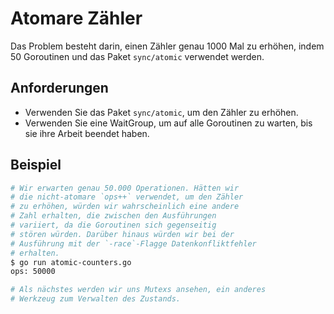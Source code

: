 # Atomare Zähler

Das Problem besteht darin, einen Zähler genau 1000 Mal zu erhöhen, indem 50 Goroutinen und das Paket `sync/atomic` verwendet werden.

## Anforderungen

- Verwenden Sie das Paket `sync/atomic`, um den Zähler zu erhöhen.
- Verwenden Sie eine WaitGroup, um auf alle Goroutinen zu warten, bis sie ihre Arbeit beendet haben.

## Beispiel

```sh
# Wir erwarten genau 50.000 Operationen. Hätten wir
# die nicht-atomare `ops++` verwendet, um den Zähler
# zu erhöhen, würden wir wahrscheinlich eine andere
# Zahl erhalten, die zwischen den Ausführungen
# variiert, da die Goroutinen sich gegenseitig
# stören würden. Darüber hinaus würden wir bei der
# Ausführung mit der `-race`-Flagge Datenkonfliktfehler
# erhalten.
$ go run atomic-counters.go
ops: 50000

# Als nächstes werden wir uns Mutexs ansehen, ein anderes
# Werkzeug zum Verwalten des Zustands.
```
